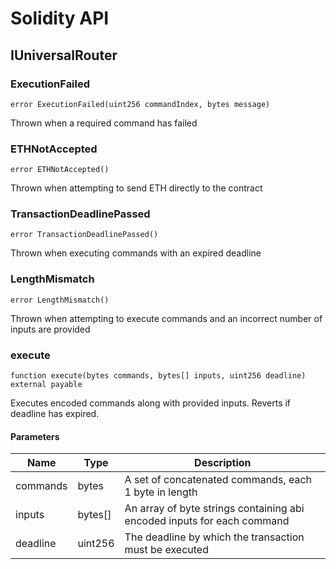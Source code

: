 # Solidity API

## IUniversalRouter

### ExecutionFailed

```solidity
error ExecutionFailed(uint256 commandIndex, bytes message)
```

Thrown when a required command has failed

### ETHNotAccepted

```solidity
error ETHNotAccepted()
```

Thrown when attempting to send ETH directly to the contract

### TransactionDeadlinePassed

```solidity
error TransactionDeadlinePassed()
```

Thrown when executing commands with an expired deadline

### LengthMismatch

```solidity
error LengthMismatch()
```

Thrown when attempting to execute commands and an incorrect number of inputs are provided

### execute

```solidity
function execute(bytes commands, bytes[] inputs, uint256 deadline) external payable
```

Executes encoded commands along with provided inputs. Reverts if deadline has expired.

#### Parameters

| Name | Type | Description |
| ---- | ---- | ----------- |
| commands | bytes | A set of concatenated commands, each 1 byte in length |
| inputs | bytes[] | An array of byte strings containing abi encoded inputs for each command |
| deadline | uint256 | The deadline by which the transaction must be executed |

